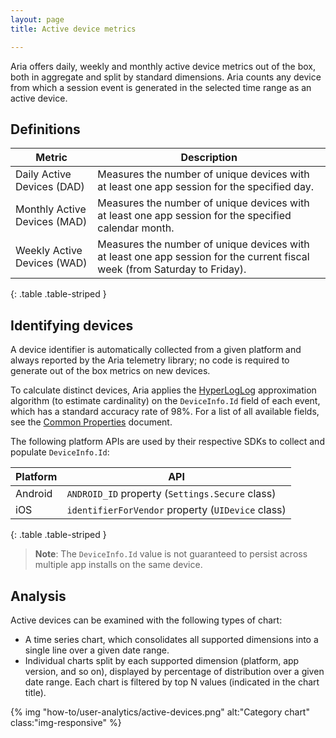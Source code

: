```yaml
---
layout: page
title: Active device metrics

---
```


Aria offers daily, weekly and monthly active device metrics out of the box, both in aggregate and split by standard dimensions.  Aria counts any device from which a session event is generated in the selected time range as an active device.

## Definitions

Metric       | Description              |
---------------|------------------------|
Daily Active Devices (DAD)		   | Measures the number of unique devices with at least one app session for the specified day.
Monthly Active Devices (MAD)	| Measures the number of unique devices with at least one app session for the specified calendar month.
Weekly Active Devices (WAD) | Measures the number of unique devices with at least one app session for the current fiscal week (from Saturday to Friday).
{: .table .table-striped }

## Identifying devices

A device identifier is automatically collected from a given platform and always reported by the Aria telemetry library; no code is required to generate out of the box metrics on new devices. 

To calculate distinct devices, Aria applies the [HyperLogLog] approximation algorithm (to estimate cardinality) on the `DeviceInfo.Id` field of each event, which has a standard accuracy rate of 98%. For a list of all available fields, see the [Common Properties] document.

The following platform APIs are used by their respective SDKs to collect and populate `DeviceInfo.Id`: 

Platform       | API              |
---------------|------------------------|
Android		   | `ANDROID_ID` property (`Settings.Secure` class)
iOS 		   | `identifierForVendor` property (`UIDevice` class)
{: .table .table-striped }

> **Note**: The `DeviceInfo.Id` value is not guaranteed to persist across multiple app installs on the same device.

## Analysis

Active devices can be examined with the following types of chart:

* A time series chart, which consolidates all supported dimensions into a single line over a given date range.
* Individual charts split by each supported dimension (platform, app version, and so on), displayed by percentage of distribution over a given date range.  Each chart is filtered by top N values (indicated in the chart title).

{% img "how-to/user-analytics/active-devices.png" alt:"Category chart" class:"img-responsive" %}

[HyperLogLog]: http://algo.inria.fr/flajolet/Publications/FlFuGaMe07.pdf
[Common Properties]: /developer/do-more/working-with-data/common-properties

